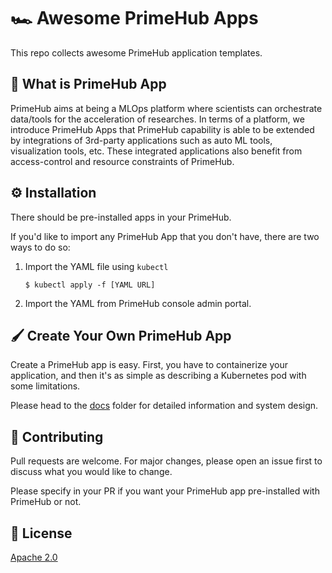 # 🏎️ Awesome PrimeHub Apps

This repo collects awesome PrimeHub application templates.

## 📘 What is PrimeHub App

PrimeHub aims at being a MLOps platform where scientists can orchestrate data/tools for the acceleration of researches. In terms of a platform, we introduce PrimeHub Apps that PrimeHub capability is able to be extended by integrations of 3rd-party applications such as auto ML tools, visualization tools, etc. These integrated applications also benefit from access-control and resource constraints of PrimeHub.

## ⚙️ Installation

There should be pre-installed apps in your PrimeHub.

If you'd like to import any PrimeHub App that you don't have, there are two ways to do so:

1. Import the YAML file using `kubectl`
    ```
    $ kubectl apply -f [YAML URL]
    ```

2. Import the YAML from PrimeHub console admin portal.

## 🖌️ Create Your Own PrimeHub App

Create a PrimeHub app is easy. First, you have to containerize your application, and then it's as simple as describing a Kubernetes pod with some limitations.

Please head to the [docs](docs) folder for detailed information and system design.

## 🎉 Contributing
Pull requests are welcome. For major changes, please open an issue first to discuss what you would like to change.

Please specify in your PR if you want your PrimeHub app pre-installed with PrimeHub or not.

## 👾 License
[Apache 2.0](https://www.apache.org/licenses/LICENSE-2.0)

